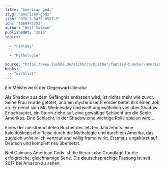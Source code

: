 ```yaml
---
title: "American gods"
slug: "american-gods"
isbn: "978-3-8479-0587-5"
idn: "1060743752"
author: "Neil Gaiman"
publishedAt: "2015"
topics:
  
  - "Fantasy"
    
  - "Mythologie"
    
source: "https://www.luebbe.de/eichborn/buecher/fantasy-buecher/american-gods/id_2776174"
books: 
  - "wishlist"
---
```

Ein Meisterwerk der Gegenwartsliteratur

Als Shadow aus dem Gefängnis entlassen wird, ist nichts mehr wie zuvor. Seine 
Frau wurde getötet, und ein mysteriöser Fremder bietet ihm einen Job an. Er 
nennt sich Mr. Wednesday und weiß ungewöhnlich viel über Shadow. Er behauptet, 
ein Sturm ziehe auf, eine gewaltige Schlacht um die Seele Amerikas. Eine 
Schlacht, in der Shadow eine wichtige Rolle spielen wird ...

Eines der meistbeachteten Bücher des letzten Jahrzehnts: eine kaleidoskopische 
Reise durch die Mythologie und durch ein Amerika, das zugleich unheimlich 
vertraut und völlig fremd wirkt. Erstmals ungekürzt auf Deutsch und komplett 
neu übersetzt.

Neil Gaimans American Gods ist die literarische Grundlage für die 
erfolgreiche, gleichnamige Serie. Die deutschsprachige Fassung ist seit 2017 
bei Amazon zu sehen.